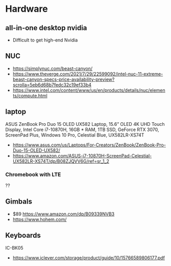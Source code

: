 # Hardware

## all-in-one desktop nvidia


* Difficult to get high-end Nvidia


## NUC

* https://simplynuc.com/beast-canyon/
* https://www.theverge.com/2021/7/29/22599092/intel-nuc-11-extreme-beast-canyon-specs-price-availability-preview?scrolla=5eb6d68b7fedc32c19ef33b4
* https://www.intel.com/content/www/us/en/products/details/nuc/elements/compute.html

## laptop

ASUS ZenBook Pro Duo 15 OLED UX582 Laptop, 15.6” OLED 4K UHD Touch Display, Intel Core i7-10870H, 16GB *
RAM, 1TB SSD, GeForce RTX 3070, ScreenPad Plus, Windows 10 Pro, Celestial Blue, UX582LR-XS74T
* https://www.asus.com/us/Laptops/For-Creators/ZenBook/ZenBook-Pro-Duo-15-OLED-UX582/
* https://www.amazon.com/ASUS-i7-10870H-ScreenPad-Celestial-UX582LR-XS74T/dp/B08ZJQVV6G/ref=sr_1_2


### Chromebook with LTE

??


## Gimbals

* $89 https://www.amazon.com/dp/B09339NVB3
* https://www.hohem.com/

## Keyboards

IC-BK05
*  https://www.iclever.com/storage/product/guide/10/15766589806177.pdf

